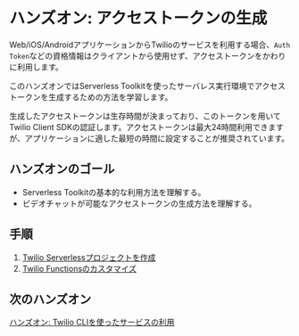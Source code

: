 #  ハンズオン: アクセストークンの生成

Web/iOS/AndroidアプリケーションからTwilioのサービスを利用する場合、`Auth Token`などの資格情報はクライアントから使用せず、アクセストークンをかわりに利用します。

このハンズオンではServerless Toolkitを使ったサーバレス実行環境でアクセストークンを生成するための方法を学習します。


生成したアクセストークンは生存時間が決まっており、このトークンを用いてTwilio Client SDKの認証します。アクセストークンは最大24時間利用できますが、アプリケーションに適した最短の時間に設定することが推奨されています。

## ハンズオンのゴール
- Serverless Toolkitの基本的な利用方法を理解する。
- ビデオチャットが可能なアクセストークンの生成方法を理解する。

## 手順
1. [Twilio Serverlessプロジェクトを作成](01-Create-Serverless-Project.md)
2. [Twilio Functionsのカスタマイズ](02-Customize-Function.md)

## 次のハンズオン

[ハンズオン: Twilio CLIを使ったサービスの利用](../02-Use-Twilio-CLI/02-00-Overview.md)
